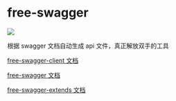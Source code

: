 # free-swagger

![](https://img.shields.io/npm/v/free-swagger)

根据 swagger 文档自动生成 api 文件，真正解放双手的工具


[free-swagger-client 文档](./packages/client/README.md)

[free-swagger 文档](./packages/server/README.md)

[free-swagger-extends 文档](./packages/extends/README.md)
